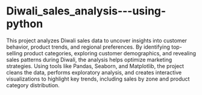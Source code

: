 # Diwali_sales_analysis---using-python
This project analyzes Diwali sales data to uncover insights into customer behavior, product trends, and regional preferences. By identifying top-selling product categories, exploring customer demographics, and revealing sales patterns during Diwali, the analysis helps optimize marketing strategies. Using tools like Pandas, Seaborn, and Matplotlib, the project cleans the data, performs exploratory analysis, and creates interactive visualizations to highlight key trends, including sales by zone and product category distribution.
